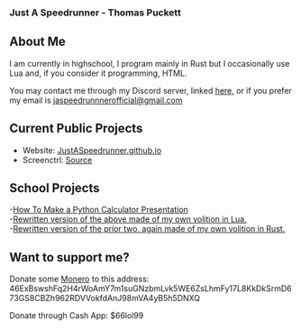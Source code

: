 ### Just A Speedrunner - Thomas Puckett
## About Me
I am currently in highschool, I program mainly in Rust but I occasionally use Lua and, if you consider it programming, HTML.

You may contact me through my Discord server, linked [here,](https://discord.gg/9xKQQYkdzH) or if you prefer my email is jaspeedrunnnerofficial@gmail.com

## Current Public Projects
- Website: [JustASpeedrunner.github.io](https://justaspeedrunner.github.io/)
- Screenctrl: [Source](https://github.com/JustASpeedrunner/screenctrl)

## School Projects
-[How To Make a Python Calculator Presentation](https://github.com/JustASpeedrunner/DigitalLiteracyCalculator)  
-[Rewritten version of the above made of my own volition in Lua.](https://github.com/JustASpeedrunner/DigitalLiteracyCalculatorRewrite)  
-[Rewritten version of the prior two, again made of my own volition in Rust.](https://github.com/JustASpeedrunner/DigitalLiteracyCalculatorRewritePartTwo)

## Want to support me?
Donate some [Monero](https://www.getmonero.org/) to this address:
46ExBswshFq2H4rWoAmY7m1suGNzbmLvk5WE6ZsLhmFy17L8KkDkSrmD673GS8CBZh962RDVVokfdAnJ98mVA4yB5h5DNXQ

Donate through Cash App: $66lol99
